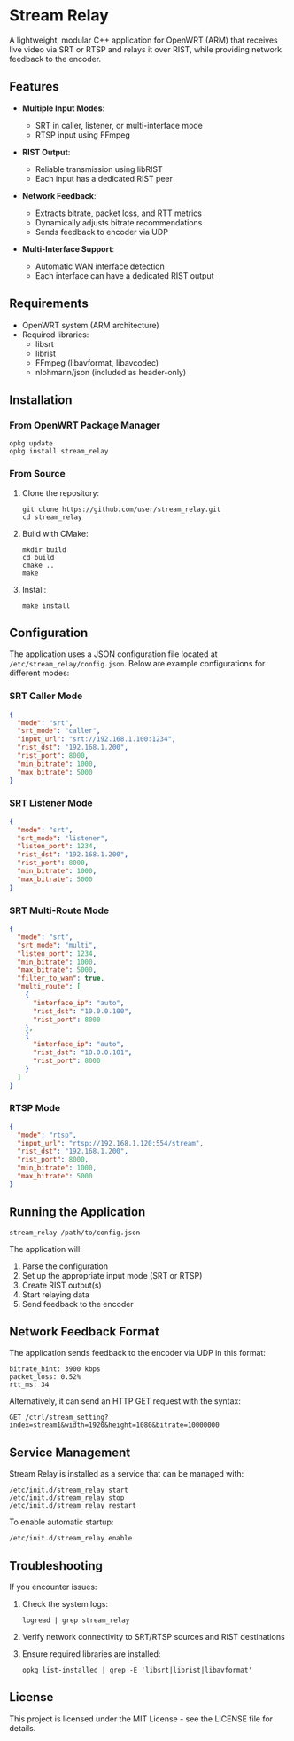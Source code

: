 # Stream Relay

A lightweight, modular C++ application for OpenWRT (ARM) that receives live video via SRT or RTSP and relays it over RIST, while providing network feedback to the encoder.

## Features

- **Multiple Input Modes**:
  - SRT in caller, listener, or multi-interface mode
  - RTSP input using FFmpeg

- **RIST Output**:
  - Reliable transmission using libRIST
  - Each input has a dedicated RIST peer

- **Network Feedback**:
  - Extracts bitrate, packet loss, and RTT metrics
  - Dynamically adjusts bitrate recommendations
  - Sends feedback to encoder via UDP

- **Multi-Interface Support**:
  - Automatic WAN interface detection
  - Each interface can have a dedicated RIST output

## Requirements

- OpenWRT system (ARM architecture)
- Required libraries:
  - libsrt
  - librist
  - FFmpeg (libavformat, libavcodec)
  - nlohmann/json (included as header-only)

## Installation

### From OpenWRT Package Manager

```
opkg update
opkg install stream_relay
```

### From Source

1. Clone the repository:
   ```
   git clone https://github.com/user/stream_relay.git
   cd stream_relay
   ```

2. Build with CMake:
   ```
   mkdir build
   cd build
   cmake ..
   make
   ```

3. Install:
   ```
   make install
   ```

## Configuration

The application uses a JSON configuration file located at `/etc/stream_relay/config.json`. Below are example configurations for different modes:

### SRT Caller Mode

```json
{
  "mode": "srt",
  "srt_mode": "caller",
  "input_url": "srt://192.168.1.100:1234",
  "rist_dst": "192.168.1.200",
  "rist_port": 8000,
  "min_bitrate": 1000,
  "max_bitrate": 5000
}
```

### SRT Listener Mode

```json
{
  "mode": "srt",
  "srt_mode": "listener",
  "listen_port": 1234,
  "rist_dst": "192.168.1.200",
  "rist_port": 8000,
  "min_bitrate": 1000,
  "max_bitrate": 5000
}
```

### SRT Multi-Route Mode

```json
{
  "mode": "srt",
  "srt_mode": "multi",
  "listen_port": 1234,
  "min_bitrate": 1000,
  "max_bitrate": 5000,
  "filter_to_wan": true,
  "multi_route": [
    {
      "interface_ip": "auto",
      "rist_dst": "10.0.0.100",
      "rist_port": 8000
    },
    {
      "interface_ip": "auto",
      "rist_dst": "10.0.0.101",
      "rist_port": 8000
    }
  ]
}
```

### RTSP Mode

```json
{
  "mode": "rtsp",
  "input_url": "rtsp://192.168.1.120:554/stream",
  "rist_dst": "192.168.1.200",
  "rist_port": 8000,
  "min_bitrate": 1000,
  "max_bitrate": 5000
}
```

## Running the Application

```
stream_relay /path/to/config.json
```

The application will:
1. Parse the configuration
2. Set up the appropriate input mode (SRT or RTSP)
3. Create RIST output(s)
4. Start relaying data
5. Send feedback to the encoder

## Network Feedback Format

The application sends feedback to the encoder via UDP in this format:

```
bitrate_hint: 3900 kbps
packet_loss: 0.52%
rtt_ms: 34
```

Alternatively, it can send an HTTP GET request with the syntax:

```
GET /ctrl/stream_setting?index=stream1&width=1920&height=1080&bitrate=10000000
```

## Service Management

Stream Relay is installed as a service that can be managed with:

```
/etc/init.d/stream_relay start
/etc/init.d/stream_relay stop
/etc/init.d/stream_relay restart
```

To enable automatic startup:

```
/etc/init.d/stream_relay enable
```

## Troubleshooting

If you encounter issues:

1. Check the system logs:
   ```
   logread | grep stream_relay
   ```

2. Verify network connectivity to SRT/RTSP sources and RIST destinations

3. Ensure required libraries are installed:
   ```
   opkg list-installed | grep -E 'libsrt|librist|libavformat'
   ```

## License

This project is licensed under the MIT License - see the LICENSE file for details.